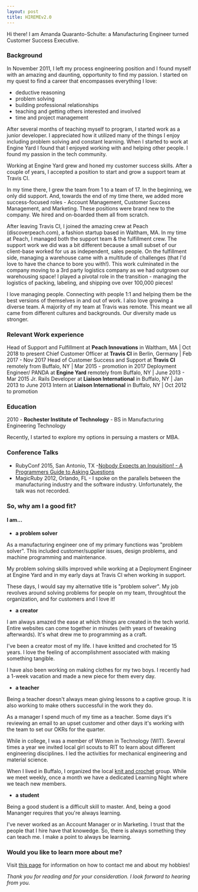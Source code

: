 ```yaml
---
layout: post
title: HIREMEv2.0
---
```


Hi there! I am Amanda Quaranto-Schulte: a Manufacturing Engineer turned Customer Success Executive.

### Background
In November 2011, I left my process engineering position and I found myself with an amazing and daunting, opportunity to find my passion. I started on my quest to find a career that encompasses everything I love:

* deductive reasoning
* problem solving
* building professional relationships
* teaching and getting others interested and involved  
* time and project management

After several months of teaching myself to program, I started work as a junior developer. I appreciated how it utilized many of the things I enjoy including problem solving and constant learning. When I started to work at Engine Yard I found that I enjoyed working with and helping other people. I found my passion in the tech community.

Working at Engine Yard grew and honed my customer success skills. After a couple of years, I accepted a position to start and grow a support team at Travis CI. 

In my time there, I grew the team from 1 to a team of 17. In the beginning, we only did support. And, towards the end of my time there, we added more success-focused roles - Account Management, Customer Success Management, and Marketing. These positions were brand new to the company. We hired and on-boarded them all from scratch.

After leaving Travis CI, I joined the amazing crew at Peach (discoverpeach.com), a fashion startup based in Waltham, MA. In my time at Peach, I managed both the support team & the fulfillment crew. The support work we did was a bit different because a small subset of our client-base worked for us as independent, sales people. On the fulfillment side, managing a warehouse came with a multitude of challenges (that I'd love to have the chance to bore you with!). This work culminated in the company moving to a 3rd party logistics company as we had outgrown our warehousing space! I played a pivotal role in the transition - managing the logistics of packing, labeling, and shipping ove over 100,000 pieces! 

I love managing people. Connecting with people 1:1 and helping them be the best versions of themselves in and out of work. I also love growing a diverse team. A majority of my team at Travis was remote. This meant we all came from different cultures and backgrounds. Our diversity made us stronger. 

### Relevant Work experience

Head of Support and Fulfillment at **Peach Innovations** in Waltham, MA | Oct 2018 to present
Chief Customer Officer at **Travis CI** in Berlin, Germany | Feb 2017 - Nov 2017
Head of Customer Success and Support at **Travis CI** remotely from Buffalo, NY | Mar 2015 - promotion in 2017
Deployment Engineer/ PANDA at **Engine Yard** remotely from Buffalo, NY | June 2013 - Mar 2015
Jr. Rails Developer at **Liaison International** in Buffalo, NY | Jan 2013 to June 2013
Intern at **Liaison International** in Buffalo, NY | Oct 2012 to promotion

### Education

2010 - **Rochester Institute of Technology** - BS in Manufacturing Engineering Technology 

Recently, I started to explore my options in persuing a masters or MBA.

### Conference Talks

* RubyConf 2015, San Antonio, TX -[Nobody Expects an Inquisition! - A Programmers Guide to Asking Questions](http://confreaks.tv/videos/rubyconf2015-nobody-expects-an-inquisition-a-programmer-s-guide-to-asking-questions)
* MagicRuby 2012, Orlando, FL - I spoke on the parallels between the manufacturing industry and the software industry. Unfortunately, the talk was not recorded. 

### So, why am I a good fit?
#### I am...

* **a problem solver**

As a manufacturing engineer one of my primary functions was "problem solver". This included customer/supplier issues, design problems, and machine programming and maintenance.

My problem solving skills improved while working at a Deployment Engineer at Engine Yard and in my early days at Travis CI when working in support.

These days, I would say my alternative title is "problem solver". My job revolves around solving problems for people on my team, throughtout the organization, and for customers and I love it!

* **a creator** 

I am always amazed the ease at which things are created in the tech world. Entire websites can come together in minutes (with years of tweaking afterwards). It's what drew me to programming as a craft. 

I've been a creator most of my life. I have knitted and crocheted for 15 years. I love the feeling of accomplishment associated with making something tangible.

I have also been working on making clothes for my two boys. I recently had a 1-week vacation and made a new piece for them every day. 

* **a teacher**

Being a teacher doesn't always mean giving lessons to a captive group. It is also working to make others successful in the work they do. 

As a manager I spend much of my time as a teacher. Some days it's reviewing an email to an upset customer and other days it's working with the team to set our OKRs for the quarter. 

While in college, I was a member of Women in Technology (WIT). Several times a year we invited local girl scouts to RIT to learn about different engineering disciplines. I led the activities for mechanical engineering and material science.

When I lived in Buffalo, I organized the local [knit and crochet](www.meetup.com/Buffalo-Knit-and-Crochet) group. While we meet weekly, once a month we have a dedicated Learning Night where we teach new members.

* **a student**

Being a good student is a difficult skill to master. And, being a good Mananger requires that you're always learning. 

I've never worked as an Account Manager or in Marketing. I trust that the people that I hire have that knowedge. So, there is always something they can teach me. I make a point to always be learning.


### Would you like to learn more about me? 
Visit [this page](http://aquaranto.github.io/about.html) for information on how to contact me and about my hobbies!


*Thank you for reading and for your consideration. I look forward to hearing from you.*
